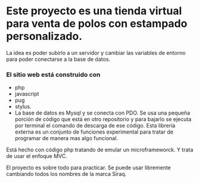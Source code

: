 # Este proyecto es una tienda virtual para venta de polos con estampado personalizado.

La idea es poder subirlo a un servidor y cambiar las variables de entorno para poder conectarse a la base de datos.
### El sitio web está construido con 
- php
- javascript
- pug
- stylus.
- La base de datos es Mysql y se conecta con PDO.
Se usa una pequeña porción de código que está en otro repositorio y para bajarlo se ejecuta por terminal el comando de descarga de ese código. Esta librería externa es un conjunto de funciones experimental para tratar de programar de manera mas algo funcional.

Está hecho con código php tratando de emular un microframeworck. Y trata de usar el enfoque MVC.

El proyecto es sobre todo para practicar.
Se puede usar libremente cambiando todos los nombres de la marca Siraq.
